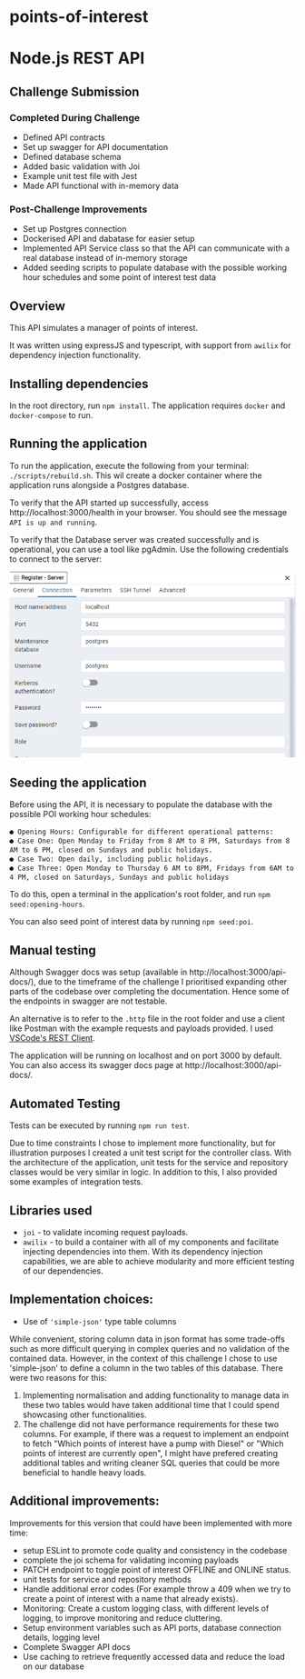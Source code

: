 # points-of-interest
# Node.js REST API

## Challenge Submission

### Completed During Challenge
- Defined API contracts
- Set up swagger for API documentation
- Defined database schema
- Added basic validation with Joi
- Example unit test file with Jest
- Made API functional with in-memory data

### Post-Challenge Improvements
- Set up Postgres connection
- Dockerised API and dabatase for easier setup
- Implemented API Service class so that the API can communicate with a real database instead of in-memory storage
- Added seeding scripts to populate database with the possible working hour schedules and some point of interest test data

## Overview

This API simulates a manager of points of interest.

It was written using expressJS and typescript, with support from ```awilix``` for dependency injection functionality.

## Installing dependencies
In the root directory, run ```npm install```.
The application requires ```docker``` and ```docker-compose``` to run.

## Running the application
To run the application, execute the following from your terminal: ```./scripts/rebuild.sh```. This wil create a docker container where the application runs alongside a Postgres database.

To verify that the API started up successfully, access http://localhost:3000/health in your browser. You should see the message ```API is up and running```.

To verify that the Database server was created successfully and is operational, you can use a tool like pgAdmin. Use the following credentials to connect to the server:

![Database connection parameters](./public/db_params.png)

## Seeding the application
Before using the API, it is necessary to populate the database with the possible POI working hour schedules:
```
● Opening Hours: Configurable for different operational patterns:
● Case One: Open Monday to Friday from 8 AM to 8 PM, Saturdays from 8
AM to 6 PM, closed on Sundays and public holidays.
● Case Two: Open daily, including public holidays.
● Case Three: Open Monday to Thursday 6 AM to 8PM, Fridays from 6AM to
4 PM, closed on Saturdays, Sundays and public holidays
```

To do this, open a terminal in the application's root folder, and run ```npm seed:opening-hours```.

You can also seed point of interest data by running ```npm seed:poi```.

## Manual testing
Although Swagger docs was setup (available in http://localhost:3000/api-docs/), due to the timeframe of the challenge I prioritised expanding other parts of the codebase over completing the documentation. Hence some of the endpoints in swagger are not testable.

An alternative is to refer to the ```.http``` file in the root folder and use a client like Postman with the example requests and payloads provided. I used [VSCode's REST Client](https://marketplace.visualstudio.com/items?itemName=humao.rest-client).

The application will be running on localhost and on port 3000 by default. You can also access its swagger docs page at http://localhost:3000/api-docs/.

## Automated Testing
Tests can be executed by running ```npm run test```.

Due to time constraints I chose to implement more functionality, but for illustration purposes I created a unit test script for the controller class. With the architecture of the application, unit tests for the service and repository classes would be very similar in logic. In addition to this, I also provided some examples of integration tests.

## Libraries used
* ```joi``` - to validate incoming request payloads.
* ```awilix``` - to build a container with all of my components and facilitate injecting dependencies into them. With its dependency injection capabilities, we are able to achieve modularity and more efficient testing of our dependencies.

## Implementation choices:
* Use of ``'simple-json'`` type table columns

While convenient, storing column data in json format has some trade-offs such as more difficult querying in complex queries and no validation of the contained data. However, in the context of this challenge I chose to use 'simple-json' to define a column in the two tables of this database. There were two reasons for this:

1. Implementing normalisation and adding functionality to manage data in these two tables would have taken additional time that I could spend showcasing other functionalities.
2. The challenge did not have performance requirements for these two columns. For example, if there was a request to implement an endpoint to fetch "Which points of interest have a pump with Diesel" or "Which points of interest are currently open", I might have prefered creating additional tables and writing cleaner SQL queries that could be more beneficial to handle heavy loads.

## Additional improvements:
Improvements for this version that could have been implemented with more time:

- setup ESLint to promote code quality and consistency in the codebase
- complete the joi schema for validating incoming payloads
- PATCH endpoint to toggle point of interest OFFLINE and ONLINE status.
- unit tests for service and repository methods
- Handle additional error codes (For example throw a 409 when we try to create a point of interest with a name that already exists).
- Monitoring: Create a custom logging class, with different levels of logging, to improve monitoring and reduce cluttering.
- Setup environment variables such as API ports, database connection details, logging level
- Complete Swagger API docs
- Use caching to retrieve frequently accessed data and reduce the load on our database

